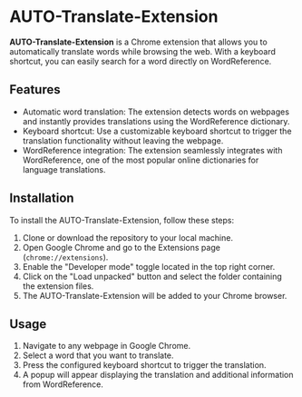 # AUTO-Translate-Extension

**AUTO-Translate-Extension** is a Chrome extension that allows you to automatically translate words while browsing the web. With a keyboard shortcut, you can easily search for a word directly on WordReference.

## Features

- Automatic word translation: The extension detects words on webpages and instantly provides translations using the WordReference dictionary.
- Keyboard shortcut: Use a customizable keyboard shortcut to trigger the translation functionality without leaving the webpage.
- WordReference integration: The extension seamlessly integrates with WordReference, one of the most popular online dictionaries for language translations.

## Installation

To install the AUTO-Translate-Extension, follow these steps:

1. Clone or download the repository to your local machine.
2. Open Google Chrome and go to the Extensions page (`chrome://extensions`).
3. Enable the "Developer mode" toggle located in the top right corner.
4. Click on the "Load unpacked" button and select the folder containing the extension files.
5. The AUTO-Translate-Extension will be added to your Chrome browser.

## Usage

1. Navigate to any webpage in Google Chrome.
2. Select a word that you want to translate.
3. Press the configured keyboard shortcut to trigger the translation.
4. A popup will appear displaying the translation and additional information from WordReference.
